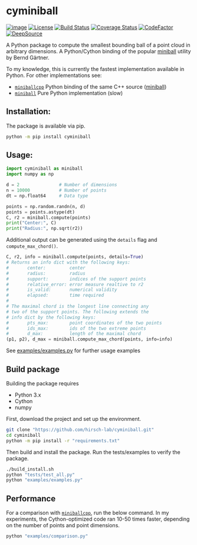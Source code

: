 # cyminiball

<!--https://raw.githubusercontent.com/yngvem/group-lasso/master/README.rst-->

<!--[![Downloads](https://pepy.tech/badge/cyminiball)](https://pepy.tech/project/cyminiball)-->
<!--https://pypistats.org/packages/cyminiball-->
[![image](https://img.shields.io/pypi/v/cyminiball.svg)](https://pypi.org/project/cyminiball/)
[![License](https://img.shields.io/pypi/l/cyminiball)](https://github.com/hirsch-lab/cyminiball/blob/main/LICENSE)
[![Build Status](https://travis-ci.org/hirsch-lab/cyminiball.svg?branch=main)](https://travis-ci.org/hirsch-lab/cyminiball)
[![Coverage Status](https://coveralls.io/repos/github/hirsch-lab/cyminiball/badge.svg?branch=main)](https://coveralls.io/github/hirsch-lab/cyminiball?branch=main)
[![CodeFactor](https://www.codefactor.io/repository/github/hirsch-lab/cyminiball/badge)](https://www.codefactor.io/repository/github/hirsch-lab/cyminiball)
[![DeepSource](https://deepsource.io/gh/hirsch-lab/cyminiball.svg/?label=active+issues)](https://deepsource.io/gh/hirsch-lab/cyminiball/?ref=repository-badge)


A Python package to compute the smallest bounding ball of a point cloud in arbitrary dimensions. A Python/Cython binding of the popular [miniball](https://people.inf.ethz.ch/gaertner/subdir/software/miniball.html) utility by Bernd Gärtner.

To my knowledge, this is currently the fastest implementation available in Python. For other implementations see:

- [`miniballcpp`](https://pypi.org/project/MiniballCpp/) Python binding of the same C++ source ([miniball](https://people.inf.ethz.ch/gaertner/subdir/software/miniball.html))
- [`miniball`](https://pypi.org/project/miniball/) Pure Python implementation (slow)

## Installation:

The package is available via pip.

```bash
python -m pip install cyminiball
```

## Usage:

```python
import cyminiball as miniball
import numpy as np

d = 2               # Number of dimensions
n = 10000           # Number of points
dt = np.float64     # Data type

points = np.random.randn(n, d)
points = points.astype(dt)
C, r2 = miniball.compute(points)
print("Center:", C)
print("Radius:", np.sqrt(r2))
```

Additional output can be generated using the `details` flag and `compute_max_chord()`.

```python
C, r2, info = miniball.compute(points, details=True)
# Returns an info dict with the following keys:
#       center:         center
#       radius:         radius
#       support:        indices of the support points
#       relative_error: error measure realtive to r2
#       is_valid:       numerical validity
#       elapsed:        time required
#
# The maximal chord is the longest line connecting any
# two of the support points. The following extends the
# info dict by the following keys:
#       pts_max:        point coordinates of the two points
#       ids_max:        ids of the two extreme points
#       d_max:          length of the maximal chord
(p1, p2), d_max = miniball.compute_max_chord(points, info=info)
```

See [examples/examples.py](https://github.com/hirsch-lab/cyminiball) for further usage examples

## Build package

Building the package requires

- Python 3.x
- Cython
- numpy

First, download the project and set up the environment.

```bash
git clone "https://github.com/hirsch-lab/cyminiball.git"
cd cyminiball
python -m pip install -r "requirements.txt"
```

Then build and install the package. Run the tests/examples to verify the package.

```bash
./build_install.sh
python "tests/test_all.py"
python "examples/examples.py"
```

## Performance

For a comparison with [`miniballcpp`](https://pypi.org/project/MiniballCpp/), run the below command. In my experiments, the Cython-optimized code ran 10-50 times faster, depending on the number of points and point dimensions.

```bash
python "examples/comparison.py"
```
